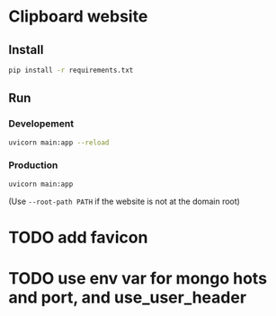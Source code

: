 # Clipboard website

## Install

```bash
pip install -r requirements.txt
```

## Run

### Developement

```bash
uvicorn main:app --reload
```

### Production

```bash
uvicorn main:app
```

(Use `--root-path PATH` if the website is not at the domain root)

# TODO add favicon
# TODO use env var for mongo hots and port, and use_user_header